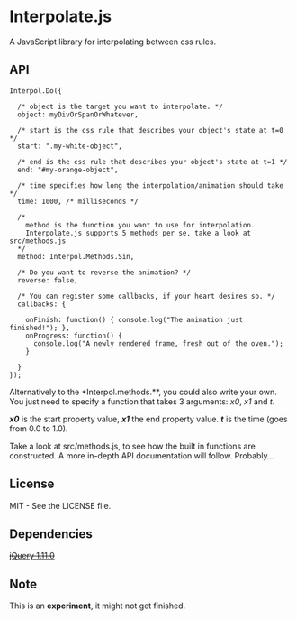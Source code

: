 Interpolate.js
==============

A JavaScript library for interpolating between css rules.

## API

    Interpol.Do({
      
      /* object is the target you want to interpolate. */
      object: myDivOrSpanOrWhatever,

      /* start is the css rule that describes your object's state at t=0 */
      start: ".my-white-object",

      /* end is the css rule that describes your object's state at t=1 */
      end: "#my-orange-object",

      /* time specifies how long the interpolation/animation should take */
      time: 1000, /* milliseconds */

      /*
        method is the function you want to use for interpolation.
        Interpolate.js supports 5 methods per se, take a look at src/methods.js
      */
      method: Interpol.Methods.Sin,

      /* Do you want to reverse the animation? */
      reverse: false,

      /* You can register some callbacks, if your heart desires so. */
      callbacks: {

        onFinish: function() { console.log("The animation just finished!"); },
        onProgress: function() {
          console.log("A newly rendered frame, fresh out of the oven.");
        }

      }
    });

Alternatively to the *Interpol.methods.**, you could also write your own.
You just need to specify a function that takes 3 arguments: *x0*, *x1* and *t*.

***x0*** is the start property value, ***x1*** the end property value.
***t*** is the time (goes from 0.0 to 1.0).

Take a look at src/methods.js, to see how the built in functions are constructed.
A more in-depth API documentation will follow. Probably...

## License

MIT - See the LICENSE file.

## Dependencies

~~[jQuery 1.11.0](http://jquery.com/)~~

## Note

This is an **experiment**, it might not get finished.
